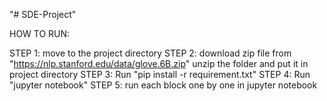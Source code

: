 "# SDE-Project" 

HOW TO RUN:

STEP 1: move to the project directory
STEP 2: download zip file from "https://nlp.stanford.edu/data/glove.6B.zip" unzip the folder and put it in project directory
STEP 3: Run "pip install -r requirement.txt"
STEP 4: Run "jupyter notebook"
STEP 5: run each block one by one in jupyter notebook




